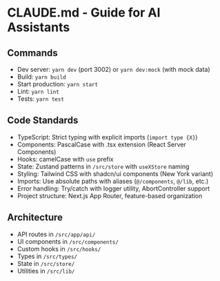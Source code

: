 # CLAUDE.md - Guide for AI Assistants

## Commands
- Dev server: `yarn dev` (port 3002) or `yarn dev:mock` (with mock data)
- Build: `yarn build`
- Start production: `yarn start`
- Lint: `yarn lint`
- Tests: `yarn test`

## Code Standards
- TypeScript: Strict typing with explicit imports (`import type {X}`)
- Components: PascalCase with .tsx extension (React Server Components)
- Hooks: camelCase with `use` prefix
- State: Zustand patterns in `/src/store` with `useXStore` naming
- Styling: Tailwind CSS with shadcn/ui components (New York variant)
- Imports: Use absolute paths with aliases (`@/components`, `@/lib`, etc.)
- Error handling: Try/catch with logger utility, AbortController support
- Project structure: Next.js App Router, feature-based organization

## Architecture
- API routes in `/src/app/api/`
- UI components in `/src/components/`
- Custom hooks in `/src/hooks/`
- Types in `/src/types/`
- State in `/src/store/`
- Utilities in `/src/lib/`